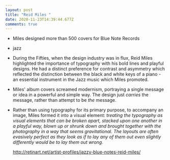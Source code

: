 ```yaml
---
layout: post
title: "Reid Miles "
date: 2020-11-23T14:39:44.677Z
comments: true
---
```

* Miles designed more than 500 covers for Blue Note Records
* jazz
* During the Fifties, when the design industry was in flux, Reid Miles highlighted the importance of typography with his bold lines and playful designs. He had a distinct preference for contrast and asymmetry which reflected the distinction between the black and white keys of a piano - an essential instrument in the Jazz music which Miles promoted.
* Miles' album covers screamed modernism, portraying a single message or idea in a powerful and simple way. The design just *carries* the message, rather than attempt to be *the* message.


* Rather than using typography for its primary purpose, to accompany an image, Miles formed it into a visual element: *treating the typography as visual elements that can be broken apart, stacked upon one another in a playful way, blown up or shrunk down and brought together with the photography in a way that seems gravitational. The layouts are often evasively perfect as they look as if to lay any of them out even slightly differently would be to lay them out wrong.*

  http://retinart.net/artist-profiles/jazzy-blue-notes-reid-miles/